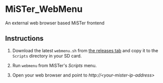 # MiSTer_WebMenu

An external web browser based MiSTer frontend

## Instructions

1. Download the latest `webmenu.sh` from [the releases tab](https://github.com/nilp0inter/MiSTer_WebMenu/releases/latest) and copy it to the `Scripts` directory in your SD card.

2. Run `webmenu` from MiSTer's *Scripts* menu.

3. Open your web browser and point to *http://\<your-mister-ip-address\>*
